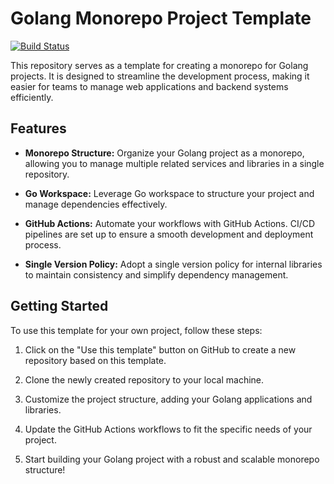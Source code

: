 # Golang Monorepo Project Template

[![Build Status](https://github.com/lorenzoranucci/golang-monorepo-project-template/workflows/Build/badge.svg)](https://github.com/lorenzoranucci/golang-monorepo-project-template/actions)

This repository serves as a template for creating a monorepo for Golang projects. It is designed to streamline the
development process, making it easier for teams to manage web applications and backend systems efficiently.

## Features

- **Monorepo Structure:** Organize your Golang project as a monorepo, allowing you to manage multiple related services
  and libraries in a single repository.

- **Go Workspace:** Leverage Go workspace to structure your project and manage dependencies effectively.

- **GitHub Actions:** Automate your workflows with GitHub Actions. CI/CD pipelines are set up to ensure a smooth
  development and deployment process.

- **Single Version Policy:** Adopt a single version policy for internal libraries to maintain consistency and simplify
  dependency management.

## Getting Started

To use this template for your own project, follow these steps:

1. Click on the "Use this template" button on GitHub to create a new repository based on this template.

2. Clone the newly created repository to your local machine.

3. Customize the project structure, adding your Golang applications and libraries.

4. Update the GitHub Actions workflows to fit the specific needs of your project.

5. Start building your Golang project with a robust and scalable monorepo structure!
